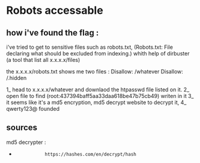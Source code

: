 # Robots accessable

## how i've found the flag :

i've tried to get to sensitive files such as robots.txt, (Robots.txt: File declaring what should be excluded from indexing.) whith help of dirbuster (a tool that list all x.x.x.x/files)

the x.x.x.x/robots.txt shows me two files :
                                    Disallow: /whatever
                                    Disallow: /.hidden

1_ head to x.x.x.x/whatever and downlaod the htpasswd file listed on it.
2_ open file to find (root:437394baff5aa33daa618be47b75cb49) writen in it
3_ it seems like it's a md5 encryption, md5 decrypt website to decrypt it, 
4_ qwerty123@ founded


## sources

md5 decrypter :
*                https://hashes.com/en/decrypt/hash